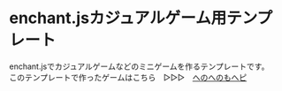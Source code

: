 # enchant.jsカジュアルゲーム用テンプレート
enchant.jsでカジュアルゲームなどのミニゲームを作るテンプレートです。  
このテンプレートで作ったゲームはこちら　▷▷▷　[へのへのもへピ](https://wgc-cosmo.com/game/mohepi-puyo/)  

